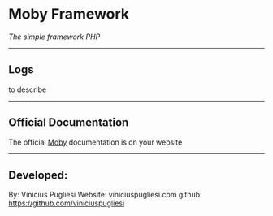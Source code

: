 # Moby Framework

*The simple framework PHP*

------------------------------

## Logs

to describe

------------------------------
## Official Documentation

The official [Moby](http://mobyframework.com/Docs) documentation is on your website

------------------------------

## Developed:
By: Vinicius Pugliesi
Website: viniciuspugliesi.com
github: https://github.com/viniciuspugliesi
